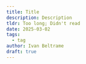 ```yaml
---
title: Title
description: Description
tldr: Too long; Didn't read
date: 2025-03-02
tags:
  - tag
author: Ivan Beltrame
draft: true
---
```

# 